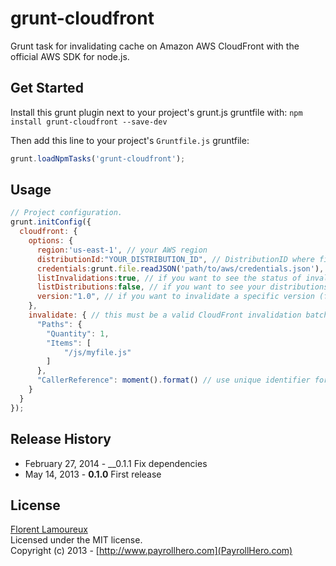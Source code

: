 # grunt-cloudfront

Grunt task for invalidating cache on Amazon AWS CloudFront with the official AWS SDK for node.js.

## Get Started

Install this grunt plugin next to your project's grunt.js gruntfile with: `npm install grunt-cloudfront --save-dev`

Then add this line to your project's `Gruntfile.js` gruntfile:

```javascript
grunt.loadNpmTasks('grunt-cloudfront');
```

## Usage

```javascript
// Project configuration.
grunt.initConfig({
  cloudfront: {
    options: {
      region:'us-east-1', // your AWS region
      distributionId:"YOUR_DISTRIBUTION_ID", // DistributionID where files are stored
      credentials:grunt.file.readJSON('path/to/aws/credentials.json'), // !!Load them from a gitignored file
      listInvalidations:true, // if you want to see the status of invalidations
      listDistributions:false, // if you want to see your distributions list in the console
      version:"1.0", // if you want to invalidate a specific version (file-1.0.js)
    },
    invalidate: { // this must be a valid CloudFront invalidation batch
      "Paths": {
        "Quantity": 1,
        "Items": [
            "/js/myfile.js"
        ]
      },
      "CallerReference": moment().format() // use unique identifier for this invalidation
    }
  }
});
```

## Release History
* February 27, 2014 - __0.1.1 Fix dependencies
* May 14, 2013 - __0.1.0__ First release

## License
[Florent Lamoureux](http://twitter.com/flrent)  
Licensed under the MIT license.  
Copyright (c) 2013 - [http://www.payrollhero.com](PayrollHero.com)
